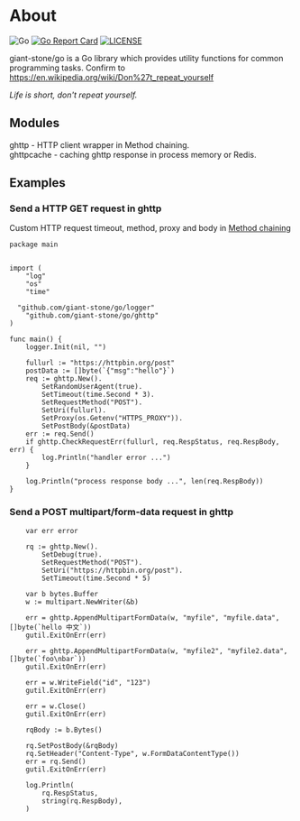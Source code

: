 # About

![Go](https://github.com/giant-stone/go/workflows/Go/badge.svg?branch=master)
[![Go Report Card](https://goreportcard.com/badge/github.com/giant-stone/go)](https://goreportcard.com/report/github.com/giant-stone/go)
[![LICENSE](https://img.shields.io/github/license/giant-stone/go.svg?style=flat-square)](https://github.com/giant-stone/go/blob/master/LICENSE)

giant-stone/go is a Go library which provides utility functions for common programming tasks.
Confirm to https://en.wikipedia.org/wiki/Don%27t_repeat_yourself

_Life is short, don't repeat yourself._

## Modules

ghttp - HTTP client wrapper in Method chaining.  
ghttpcache - caching ghttp response in process memory or Redis.

## Examples

### Send a HTTP GET request in ghttp

Custom HTTP request timeout, method, proxy and body in [Method chaining](https://en.wikipedia.org/wiki/Method_chaining)

```
package main


import (
	"log"
	"os"
	"time"

  "github.com/giant-stone/go/logger"
	"github.com/giant-stone/go/ghttp"
)

func main() {
	logger.Init(nil, "")

	fullurl := "https://httpbin.org/post"
	postData := []byte(`{"msg":"hello"}`)
	req := ghttp.New().
		SetRandomUserAgent(true).
		SetTimeout(time.Second * 3).
		SetRequestMethod("POST").
		SetUri(fullurl).
		SetProxy(os.Getenv("HTTPS_PROXY")).
		SetPostBody(&postData)
	err := req.Send()
	if ghttp.CheckRequestErr(fullurl, req.RespStatus, req.RespBody, err) {
		log.Println("handler error ...")
	}

	log.Println("process response body ...", len(req.RespBody))
}
```

### Send a POST multipart/form-data request in ghttp

```
	var err error

	rq := ghttp.New().
		SetDebug(true).
		SetRequestMethod("POST").
		SetUri("https://httpbin.org/post").
		SetTimeout(time.Second * 5)

	var b bytes.Buffer
	w := multipart.NewWriter(&b)

	err = ghttp.AppendMultipartFormData(w, "myfile", "myfile.data", []byte(`hello 中文`))
	gutil.ExitOnErr(err)

	err = ghttp.AppendMultipartFormData(w, "myfile2", "myfile2.data", []byte(`foo\nbar`))
	gutil.ExitOnErr(err)

	err = w.WriteField("id", "123")
	gutil.ExitOnErr(err)

	err = w.Close()
	gutil.ExitOnErr(err)

	rqBody := b.Bytes()

	rq.SetPostBody(&rqBody)
	rq.SetHeader("Content-Type", w.FormDataContentType())
	err = rq.Send()
	gutil.ExitOnErr(err)

	log.Println(
		rq.RespStatus,
		string(rq.RespBody),
	)
```
